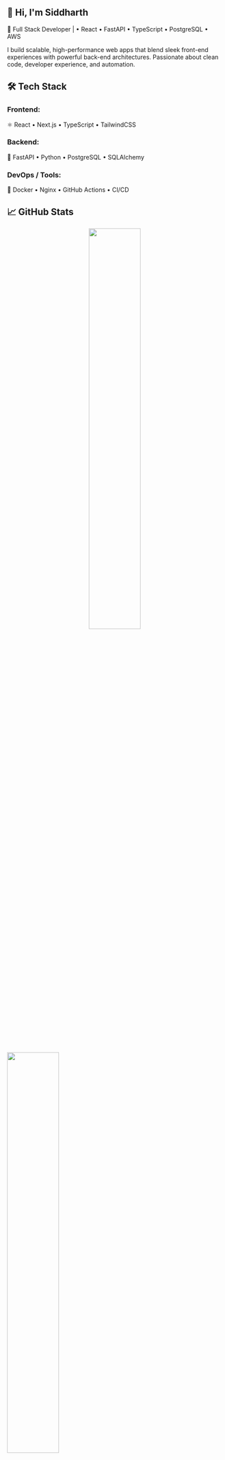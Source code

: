 ## 👋 Hi, I'm Siddharth

🚀 Full Stack Developer | • React • FastAPI • TypeScript • PostgreSQL • AWS

I build scalable, high-performance web apps that blend sleek front-end experiences with powerful back-end architectures. Passionate about clean code, developer experience, and automation.

## 🛠️ Tech Stack

### Frontend:
⚛️ React • Next.js • TypeScript • TailwindCSS

### Backend:
🐍 FastAPI • Python • PostgreSQL • SQLAlchemy

### DevOps / Tools:
🐳 Docker • Nginx • GitHub Actions • CI/CD

## 📈 GitHub Stats
<p align="center"> 

<img width="49%" src="https://github-readme-stats.vercel.app/api?username=siddhucode&show_icons=true&theme=tokyonight" /> 

<img width="49%" src="https://github-readme-streak-stats.herokuapp.com/?user=siddhucode&theme=tokyonight" /> </p>

<!-- 
## 🌍 Featured Projects

### 🧩 Project Name

Full-stack app built with React + FastAPI, featuring authentication, REST APIs, and cloud deployment.

🚀 FastAPI backend with async endpoints

🎨 Responsive React frontend with Tailwind

🔐 JWT-based authentication

☁️ Deployed on AWS with Docker

### 📊 Project Name 2

Real-time dashboard using WebSockets, PostgreSQL, and React. -->

## 📫 Connect with Me

🌐 Portfolio: siddhucode.github.io

💼 LinkedIn: https://linkedin.com/in/siddhucode

📧 Email: your.email@example.com
